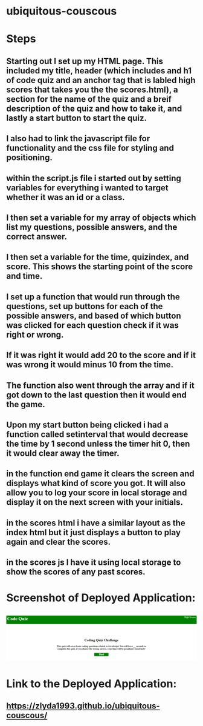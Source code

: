 # ubiquitous-couscous

# Steps

## Starting out I set up my HTML page. This included my title, header (which includes and h1 of code quiz and an anchor tag that is labled high scores that takes you the the scores.html), a section for the name of the quiz and a breif description of the quiz and how to take it, and lastly a start button to start the quiz.

## I also had to link the javascript file for functionality and the css file for styling and positioning.

## within the script.js file i started out by setting variables for everything i wanted to target whether it was an id or a class.

## I then set a variable for my array of objects which list my questions, possible answers, and the correct answer.

## I then set a variable for the time, quizindex, and score. This shows the starting point of the score and time.

## I set up a function that would run through the questions, set up buttons for each of the possible answers, and based of which button was clicked for each question check if it was right or wrong.

## If it was right it would add 20 to the score and if it was wrong it would minus 10 from the time.

## The function also went through the array and if it got down to the last question then it would end the game.

## Upon my start button being clicked i had a function called setinterval that would decrease the time by 1 second unless the timer hit 0, then it would clear away the timer.

## in the function end game it clears the screen and displays what kind of score you got. It will also allow you to log your score in local storage and display it on the next screen with your initials.

## in the scores html i have a similar layout as the index html but it just displays a button to play again and clear the scores.

## in the scores js I have it using local storage to show the scores of any past scores.

# Screenshot of Deployed Application:

## ![Screenshot of Deployed Application](./Quiz.png)

# Link to the Deployed Application:

## https://zlyda1993.github.io/ubiquitous-couscous/
